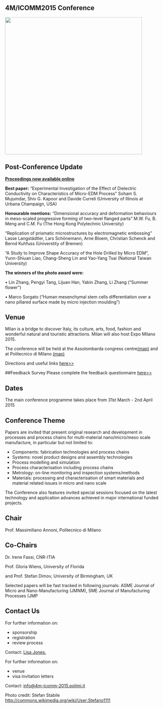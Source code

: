 ## 4M/ICOMM2015 Conference

<img src="http://upload.wikimedia.org/wikipedia/commons/b/be/Skyline_Milano_-_05.JPG" width="450px">

## Post-Conference Update



[**Proceedings now available online**](http://rpsonline.com.sg/proceedings/9789810946098/index.html)


**Best paper:** “Experimental Investigation of the Effect of Dielectric Conductivity on Characteristics of Micro-EDM Process” Soham S. Mujumdar, Shiv G. Kapoor and Davide Curreli (University of Illinois at Urbana Champaign, USA)

**Honourable mentions:**
“Dimensional accuracy and deformation behaviours in meso-scaled progressive forming of two-level flanged parts” M.W. Fu, B. Meng and C.M. Fu (The Hong Kong Polytechnic University)

“Replication of prismatic microstructures by electromagnetic embossing” Lasse Langstädtler, Lars Schönemann, Arne Bloem, Christian Schenck and Bernd Kuhfuss (Universtity of Bremen)

“A Study to Improve Shape Accuracy of the Hole Drilled by Micro EDM”, Yunn-Shiuan Liao, Chang-Sheng Lin and Yao-Yang Tsai (National Taiwan University)

**The winners of the photo award were:**

•	Lin Zhang, Pengyi Tang, Lijuan Han, Yabin Zhang, Li Zhang (“Summer flower”)

•	Marco Sorgato (“Human mesenchymal stem cells differentiation over a nano pillared surface made by micro injection moulding”)






## Venue

Milan is a bridge to discover Italy, its culture, arts, food, fashion and wonderful natural and touristic attractions. Milan will also host Expo Milano 2015.

The conference will be held at the Assolombarda congress centre[(map)](https://www.google.it/maps/place/Assolombarda/@45.460147,9.191512,17z/data=!3m1!4b1!4m2!3m1!1s0x4786c6a856c9a087:0xef5e9f752a98eea5) and at Politecnico di Milano  [(map)](https://www.google.it/maps/place/Politecnico+di+Milano+-+Campus+Bovisa+La+Masa/@45.5024072,9.1559741,17z/data=!3m1!4b1!4m2!3m1!1s0x4786c0fcff59e1b7:0x3b4e2934ee6cf752)

Directions and useful links [here>>](/4m-association/content/Directions-and-useful-links.md)
<!--break-->
##Feedback Survey  Please complete the feedback questionnaire [here>>](https://www.surveymonkey.com/s/28N63HK)

## Dates

The main conference programme takes place from 31st March - 2nd April 2015

## Conference Theme


Papers are invited that present original research and development in processes and process chains for multi-material nano/micro/meso scale manufacture, in particular but not limited to:

<ul>
  <li>Components: fabrication technologies and process chains</li>
  <li>Systems: novel product designs and assembly technologies</li>
  <li>Process modelling and simulation</li>
  <li>Process characterisation including process chains</li>
  <li>Metrology: on-line monitoring and inspection systems/methods</li>
  <li>Materials: processing and characterisation of smart materials and material related issues in micro and nano scale</li>
</ul>


The Conference also features invited special sessions focused on the latest technology and application advances achieved in major international funded projects. 




## Chair

Prof. Massimiliano Annoni, Politecnico di Milano 

## Co-Chairs


Dr. Irene Fassi, CNR-ITIA

Prof. Gloria Wiens, University of Florida

and Prof. Stefan Dimov, University of Birmingham, UK 


Selected papers will be fast tracked in following journals: ASME Journal of Micro and Nano-Manufacturing (JMNM), SME Journal of Manufacturing Processes (JMP


## Contact Us


For further information on:

- sponsorship
- registration
- review process

 
Contact: <a href="mailto:lisa.jones@ctechinnovation.com">Lisa Jones.</strong></a>

For further information on:

- venue
- visa invitation letters

Contact: <a href="mailto:info@4m-icomm-2015.polimi.it">info@4m-icomm-2015.polimi.it</strong></a>

Photo credit: Stefan Stabile http://commons.wikimedia.org/wiki/User:Stefano1111